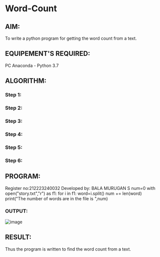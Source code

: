 # Word-Count
## AIM:
To write a python program for getting the word count from a text.
## EQUIPEMENT'S REQUIRED: 
PC
Anaconda - Python 3.7
## ALGORITHM: 
### Step 1:

### Step 2: 
 
### Step 3: 

### Step 4:  

### Step 5: 

### Step 6: 

## PROGRAM:

Register no:212223240032
Developed by: BALA MURUGAN S
num=0
with open("story.txt","r") as f1:
    for i in f1:
        word=i.split()
        num += len(word)
print("The number of words are in the file is ",num)
### OUTPUT:

![image](https://github.com/bala23005271/Word-Count/assets/155039753/9126e45d-c933-4053-bfe6-7322f1eda15a)


## RESULT:
Thus the program is written to find the word count from a text.
